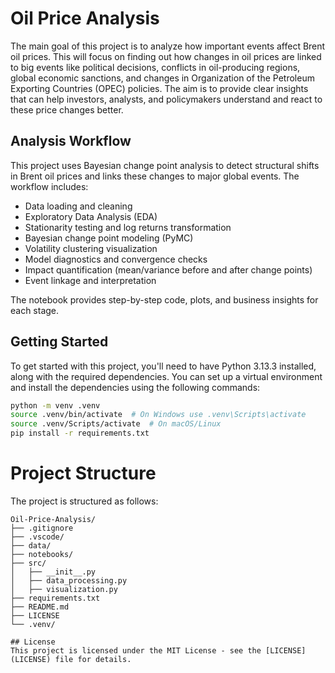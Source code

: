 # Oil Price Analysis
The main goal of this project is to analyze  how important events affect Brent oil prices.
This will focus on finding out how changes in oil prices are linked to big events like
political decisions, conflicts in oil-producing regions, global economic sanctions, and
changes in Organization of the Petroleum Exporting Countries (OPEC) policies. The aim is
to provide clear insights that can help investors, analysts, and policymakers understand
and react to these price changes better.

## Analysis Workflow
This project uses Bayesian change point analysis to detect structural shifts in Brent oil prices and links these changes to major global events. The workflow includes:
- Data loading and cleaning
- Exploratory Data Analysis (EDA)
- Stationarity testing and log returns transformation
- Bayesian change point modeling (PyMC)
- Volatility clustering visualization
- Model diagnostics and convergence checks
- Impact quantification (mean/variance before and after change points)
- Event linkage and interpretation

The notebook provides step-by-step code, plots, and business insights for each stage.

## Getting Started
To get started with this project, you'll need to have Python 3.13.3 installed, along with the required dependencies. You can set up a virtual environment and install the dependencies using the following commands:

```bash
python -m venv .venv
source .venv/bin/activate  # On Windows use .venv\Scripts\activate
source .venv/Scripts/activate  # On macOS/Linux
pip install -r requirements.txt
```
# Project Structure
The project is structured as follows:

```
Oil-Price-Analysis/
├── .gitignore
├── .vscode/
├── data/
├── notebooks/
├── src/
│   ├── __init__.py
│   ├── data_processing.py
│   ├── visualization.py
├── requirements.txt
├── README.md
├── LICENSE
└── .venv/

## License
This project is licensed under the MIT License - see the [LICENSE](LICENSE) file for details.